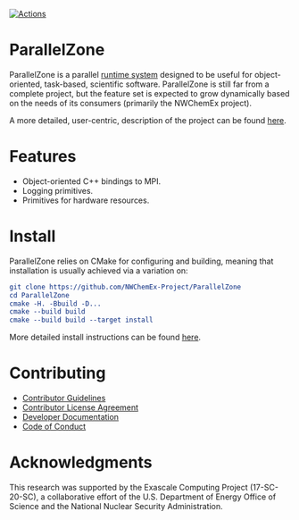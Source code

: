 <!--
  ~ Copyright 2022 NWChemEx-Project
  ~
  ~ Licensed under the Apache License, Version 2.0 (the "License");
  ~ you may not use this file except in compliance with the License.
  ~ You may obtain a copy of the License at
  ~
  ~ http://www.apache.org/licenses/LICENSE-2.0
  ~
  ~ Unless required by applicable law or agreed to in writing, software
  ~ distributed under the License is distributed on an "AS IS" BASIS,
  ~ WITHOUT WARRANTIES OR CONDITIONS OF ANY KIND, either express or implied.
  ~ See the License for the specific language governing permissions and
  ~ limitations under the License.
-->

[![Actions](https://github.com/NWChemEx-Project/ParallelZone/workflows/C_C++_CI/badge.svg)](https://github.com/NWChemEx-Project/ParallelZone)

<!-- TODO: Uncomment when code coverage works again
[![Codecov](https://codecov.io/github/NWChemEx-Project/ParallelZone/branch/master/graphs/sunburst.svg?token=gdemefzIU7)](https://codecov.io/github/NWChemEx-Project/ParallelZone/branch/master)
-->

# ParallelZone

ParallelZone is a parallel
[runtime system](https://en.wikipedia.org/wiki/Runtime_system) designed to be
useful for object-oriented, task-based, scientific software. ParallelZone is
still far from a complete project, but the feature set is expected to grow
dynamically based on the needs of its consumers (primarily the NWChemEx
project).

A more detailed, user-centric, description of the project can be found
[here](https://nwchemex-project.github.io/ParallelZone/about.html).

# Features

- Object-oriented C++ bindings to MPI.
- Logging primitives.
- Primitives for hardware resources.

# Install

ParallelZone relies on CMake for configuring and building, meaning that
installation is usually achieved via a variation on:

```.cmake
git clone https://github.com/NWChemEx-Project/ParallelZone
cd ParallelZone
cmake -H. -Bbuild -D...
cmake --build build
cmake --build build --target install
```
More detailed install instructions can be found
[here](https://nwchemex-project.github.io/ParallelZone/install.html).

# Contributing

- [Contributor Guidelines](https://github.com/NWChemEx-Project/.github/blob/1a883d64519f62da7c8ba2b28aabda7c6f196b2c/.github/CONTRIBUTING.md)
- [Contributor License Agreement](https://github.com/NWChemEx-Project/.github/blob/master/.github/CONTRIBUTING.md#contributor-license-agreement-cla)
- [Developer Documentation](https://nwchemex-project.github.io/ParallelZone/developer/index.html)
- [Code of Conduct](https://github.com/NWChemEx-Project/.github/blob/master/.github/CODE_OF_CONDUCT.md)

# Acknowledgments

This research was supported by the Exascale Computing Project (17-SC-20-SC), a collaborative effort of the U.S. Department of Energy Office of Science and the National Nuclear Security Administration.
